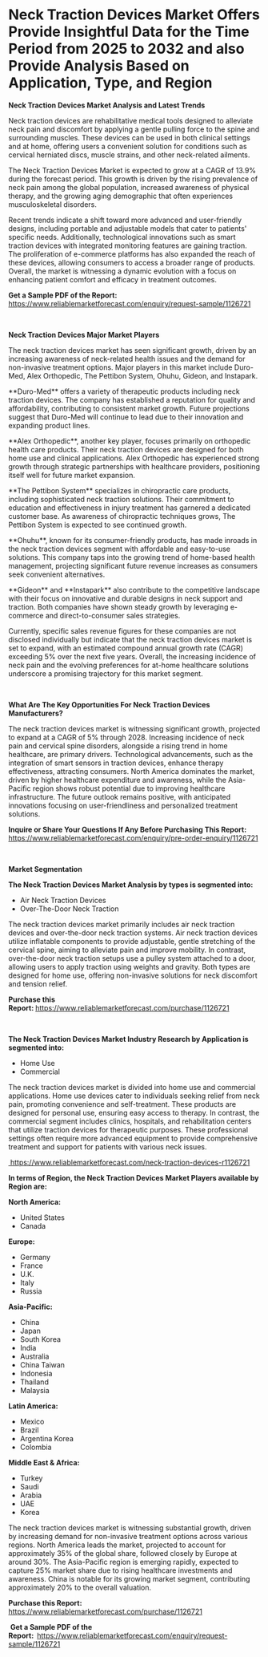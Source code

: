 <p><h1>Neck Traction Devices Market Offers Provide Insightful Data for the Time Period from 2025 to 2032 and also Provide Analysis Based on Application, Type, and Region</h1></p><p><strong>Neck Traction Devices Market Analysis and Latest Trends</strong></p>
<p><p>Neck traction devices are rehabilitative medical tools designed to alleviate neck pain and discomfort by applying a gentle pulling force to the spine and surrounding muscles. These devices can be used in both clinical settings and at home, offering users a convenient solution for conditions such as cervical herniated discs, muscle strains, and other neck-related ailments. </p><p>The Neck Traction Devices Market is expected to grow at a CAGR of 13.9% during the forecast period. This growth is driven by the rising prevalence of neck pain among the global population, increased awareness of physical therapy, and the growing aging demographic that often experiences musculoskeletal disorders. </p><p>Recent trends indicate a shift toward more advanced and user-friendly designs, including portable and adjustable models that cater to patients' specific needs. Additionally, technological innovations such as smart traction devices with integrated monitoring features are gaining traction. The proliferation of e-commerce platforms has also expanded the reach of these devices, allowing consumers to access a broader range of products. Overall, the market is witnessing a dynamic evolution with a focus on enhancing patient comfort and efficacy in treatment outcomes.</p></p>
<p><strong>Get a Sample PDF of the Report:&nbsp;</strong> <a href="https://www.reliablemarketforecast.com/enquiry/request-sample/1126721?utm_campaign=3208&utm_medium=2&utm_source=Github&utm_content=ia&utm_term=13042025&utm_id=neck-traction-devices">https://www.reliablemarketforecast.com/enquiry/request-sample/1126721</a></p>
<p>&nbsp;</p>
<p><strong>Neck Traction Devices Major Market Players</strong></p>
<p><p>The neck traction devices market has seen significant growth, driven by an increasing awareness of neck-related health issues and the demand for non-invasive treatment options. Major players in this market include Duro-Med, Alex Orthopedic, The Pettibon System, Ohuhu, Gideon, and Instapark.</p><p>**Duro-Med** offers a variety of therapeutic products including neck traction devices. The company has established a reputation for quality and affordability, contributing to consistent market growth. Future projections suggest that Duro-Med will continue to lead due to their innovation and expanding product lines.</p><p>**Alex Orthopedic**, another key player, focuses primarily on orthopedic health care products. Their neck traction devices are designed for both home use and clinical applications. Alex Orthopedic has experienced strong growth through strategic partnerships with healthcare providers, positioning itself well for future market expansion.</p><p>**The Pettibon System** specializes in chiropractic care products, including sophisticated neck traction solutions. Their commitment to education and effectiveness in injury treatment has garnered a dedicated customer base. As awareness of chiropractic techniques grows, The Pettibon System is expected to see continued growth.</p><p>**Ohuhu**, known for its consumer-friendly products, has made inroads in the neck traction devices segment with affordable and easy-to-use solutions. This company taps into the growing trend of home-based health management, projecting significant future revenue increases as consumers seek convenient alternatives.</p><p>**Gideon** and **Instapark** also contribute to the competitive landscape with their focus on innovative and durable designs in neck support and traction. Both companies have shown steady growth by leveraging e-commerce and direct-to-consumer sales strategies.</p><p>Currently, specific sales revenue figures for these companies are not disclosed individually but indicate that the neck traction devices market is set to expand, with an estimated compound annual growth rate (CAGR) exceeding 5% over the next five years. Overall, the increasing incidence of neck pain and the evolving preferences for at-home healthcare solutions underscore a promising trajectory for this market segment.</p></p>
<p>&nbsp;</p>
<p><strong>What Are The Key Opportunities For Neck Traction Devices Manufacturers?</strong></p>
<p><p>The neck traction devices market is witnessing significant growth, projected to expand at a CAGR of 5% through 2028. Increasing incidence of neck pain and cervical spine disorders, alongside a rising trend in home healthcare, are primary drivers. Technological advancements, such as the integration of smart sensors in traction devices, enhance therapy effectiveness, attracting consumers. North America dominates the market, driven by higher healthcare expenditure and awareness, while the Asia-Pacific region shows robust potential due to improving healthcare infrastructure. The future outlook remains positive, with anticipated innovations focusing on user-friendliness and personalized treatment solutions.</p></p>
<p><strong>Inquire or Share Your Questions If Any Before Purchasing This Report:</strong> <a href="https://www.reliablemarketforecast.com/enquiry/pre-order-enquiry/1126721?utm_campaign=3208&utm_medium=2&utm_source=Github&utm_content=ia&utm_term=13042025&utm_id=neck-traction-devices">https://www.reliablemarketforecast.com/enquiry/pre-order-enquiry/1126721</a></p>
<p>&nbsp;</p>
<p><strong>Market Segmentation</strong></p>
<p><strong>The Neck Traction Devices Market Analysis by types is segmented into:</strong></p>
<p><ul><li>Air Neck Traction Devices</li><li>Over-The-Door Neck Traction</li></ul></p>
<p><p>The neck traction devices market primarily includes air neck traction devices and over-the-door neck traction systems. Air neck traction devices utilize inflatable components to provide adjustable, gentle stretching of the cervical spine, aiming to alleviate pain and improve mobility. In contrast, over-the-door neck traction setups use a pulley system attached to a door, allowing users to apply traction using weights and gravity. Both types are designed for home use, offering non-invasive solutions for neck discomfort and tension relief.</p></p>
<p><strong>Purchase this Report:&nbsp;</strong><a href="https://www.reliablemarketforecast.com/purchase/1126721?utm_campaign=3208&utm_medium=2&utm_source=Github&utm_content=ia&utm_term=13042025&utm_id=neck-traction-devices">https://www.reliablemarketforecast.com/purchase/1126721</a></p>
<p>&nbsp;</p>
<p><strong>The Neck Traction Devices Market Industry Research by Application is segmented into:</strong></p>
<p><ul><li>Home Use</li><li>Commercial</li></ul></p>
<p><p>The neck traction devices market is divided into home use and commercial applications. Home use devices cater to individuals seeking relief from neck pain, promoting convenience and self-treatment. These products are designed for personal use, ensuring easy access to therapy. In contrast, the commercial segment includes clinics, hospitals, and rehabilitation centers that utilize traction devices for therapeutic purposes. These professional settings often require more advanced equipment to provide comprehensive treatment and support for patients with various neck issues.</p></p>
<p><a href="https://www.reliablemarketforecast.com/neck-traction-devices-r1126721?utm_campaign=3208&utm_medium=2&utm_source=Github&utm_content=ia&utm_term=13042025&utm_id=neck-traction-devices">&nbsp;https://www.reliablemarketforecast.com/neck-traction-devices-r1126721</a></p>
<p><strong>In terms of Region, the Neck Traction Devices Market Players available by Region are:</strong></p>
<p>
    <p> <strong> North America: </strong>
        <ul>
            <li>United States</li>
            <li>Canada</li>
        </ul>
        </p> 
    <p> <strong> Europe: </strong>
        <ul>
            <li>Germany</li>
            <li>France</li>
            <li>U.K.</li>
            <li>Italy</li>
            <li>Russia</li>
        </ul>
        </p> 
    <p> <strong> Asia-Pacific: </strong>
        <ul>
            <li>China</li>
            <li>Japan</li>
            <li>South Korea</li>
            <li>India</li>
            <li>Australia</li>
            <li>China Taiwan</li>
            <li>Indonesia</li>
            <li>Thailand</li>
            <li>Malaysia</li>
        </ul>
        </p> 
    <p> <strong> Latin America: </strong>
        <ul>
            <li>Mexico</li>
            <li>Brazil</li>
            <li>Argentina Korea</li>
            <li>Colombia</li>
        </ul>
        </p> 
    <p> <strong> Middle East & Africa: </strong>
        <ul>
            <li>Turkey</li>
            <li>Saudi</li>
            <li>Arabia</li>
            <li>UAE</li>
            <li>Korea</li>
        </ul>
    </p>
    </p>
<p><p>The neck traction devices market is witnessing substantial growth, driven by increasing demand for non-invasive treatment options across various regions. North America leads the market, projected to account for approximately 35% of the global share, followed closely by Europe at around 30%. The Asia-Pacific region is emerging rapidly, expected to capture 25% market share due to rising healthcare investments and awareness. China is notable for its growing market segment, contributing approximately 20% to the overall valuation.</p></p>
<p><strong>Purchase this Report: </strong><a href="https://www.reliablemarketforecast.com/purchase/1126721?utm_campaign=3208&utm_medium=2&utm_source=Github&utm_content=ia&utm_term=13042025&utm_id=neck-traction-devices">https://www.reliablemarketforecast.com/purchase/1126721</a></p>
<p>&nbsp;<strong>Get a Sample PDF of the Report:&nbsp;&nbsp;</strong><a href="https://www.reliablemarketforecast.com/enquiry/request-sample/1126721?utm_campaign=3208&utm_medium=2&utm_source=Github&utm_content=ia&utm_term=13042025&utm_id=neck-traction-devices">https://www.reliablemarketforecast.com/enquiry/request-sample/1126721</a></p>
<p><strong></strong></p>
<p><p></p><p></p><p></p></p>